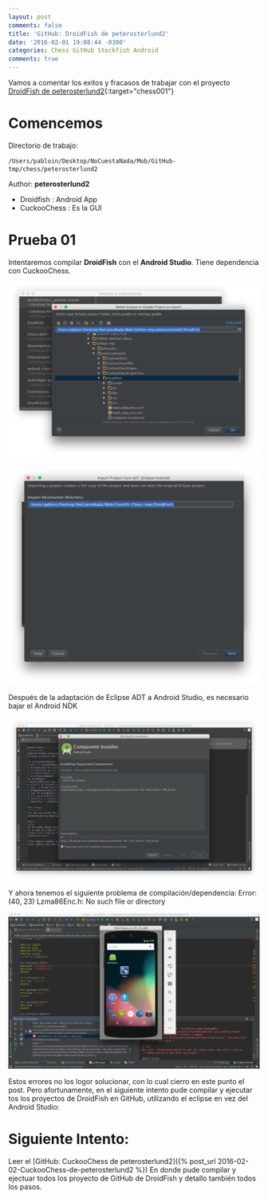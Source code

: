 ```yaml
---
layout: post
comments: false
title: 'GitHub: DroidFish de peterosterlund2'
date: '2016-02-01 19:08:44 -0300'
categories: Chess GitHub Stockfish Android
comments: true
---
```


Vamos a comentar los exitos y fracasos de trabajar con el proyecto [DroidFish de peterosterlund2][github-chess-001-droidfish]{:target="chess001"}

# Comencemos

Directorio de trabajo:

```
/Users/pabloin/Desktop/NoCuestaNada/Mob/GitHub-tmp/chess/peterosterlund2
```

Author: **peterosterlund2**

- Droidfish : Android App
- CuckooChess : Es la GUI

# Prueba 01

Intentaremos compilar **DroidFish** con el **Android Studio**. Tiene dependencia con CuckooChess.

![importacion paso1 screenshot](/assets/post_001_droidfish00000.png)

![importacion paso2 screenshot](/assets/post_001_droidfish00001.png)

Después de la adaptación de Eclipse ADT a Android Studio, es necesario bajar el Android NDK

![importacion paso2 screenshot](/assets/post_001_droidfish00002.png)

Y ahora tenemos el siguiente problema de compilación/dependencia: Error:(40, 23) Lzma86Enc.h: No such file or directory

![importacion paso2 screenshot](/assets/post_001_droidfish00003.png)

Estos errores no los logor solucionar, con lo cual cierro en este punto el post. Pero afortunamente, en el siguiente intento pude compilar y ejecutar tos los proyectos de DroidFish en GitHub, utilizando el eclipse en vez del Android Studio:

# Siguiente Intento:

Leer el [GitHub: CuckooChess de peterosterlund2]({% post_url 2016-02-02-CuckooChess-de-peterosterlund2 %}) En donde pude compilar y ejectuar todos los proyecto de GitHub de DroidFish y detallo también todos los pasos.

[github-chess-001-droidfish]: https://github.com/peterosterlund2/droidfish
[github-chess-002-droidfishchess_android]: https://github.com/elitecoder/droidfishchess_android
[github-chess-003-stockfishchess-ios]: https://github.com/elitecoder/stockfishchess-ios
[github-chess-004-stockfishchess-android]: https://github.com/mqprichard/stockfishchess-android

